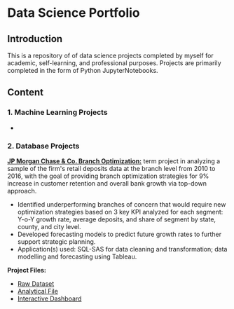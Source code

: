# Data Science Portfolio

## Introduction
This is a repository of of data science projects completed by myself for academic, self-learning, and professional purposes. Projects are primarily completed in the form of Python JupyterNotebooks.


## Content
### 1. Machine Learning Projects
- 

### 2. Database Projects
**[JP Morgan Chase & Co. Branch Optimization:](https://github.com/tlieva/data-science-portfolio/blob/a82b146a50d059a297352dd347339da829d1d477/JPMorgan-Branch-Optimization-Analytical-File)** term project in analyzing a sample of the firm's retail deposits data at the branch level from 2010 to 2016, with the goal of providing branch optimization strategies for 9% increase in customer retention and overall bank growth via top-down approach.
- Identified underperforming branches of concern that would require new optimization strategies based on 3 key KPI analyzed for each segment: Y-o-Y growth rate, average deposits, and share of segment by state, county, and city level.
- Developed forecasting models to predict future growth rates to further support strategic planning.
- Application(s) used: SQL-SAS for data cleaning and transformation; data modelling and forecasting using Tableau.

**Project Files:**
- [Raw Dataset]()
- [Analytical File](https://github.com/tlieva/data-science-portfolio/blob/a82b146a50d059a297352dd347339da829d1d477/JPMorgan-Branch-Optimization-Analytical-File)
- [Interactive Dashboard]()
